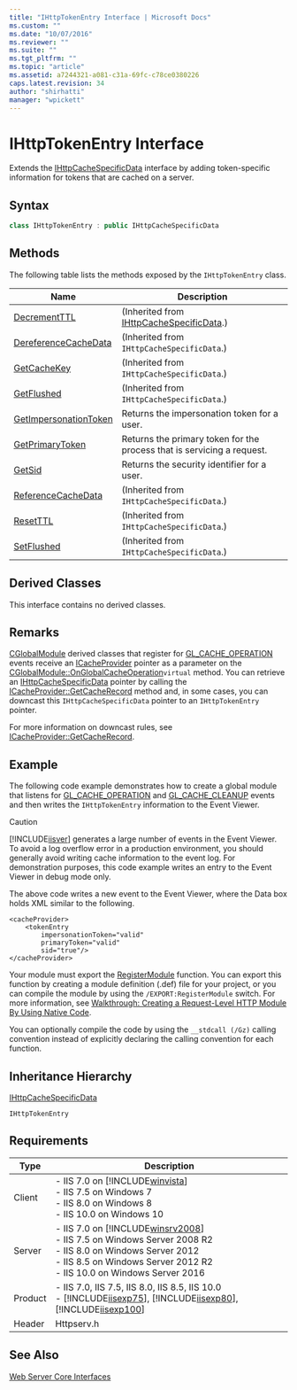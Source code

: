 ```yaml
---
title: "IHttpTokenEntry Interface | Microsoft Docs"
ms.custom: ""
ms.date: "10/07/2016"
ms.reviewer: ""
ms.suite: ""
ms.tgt_pltfrm: ""
ms.topic: "article"
ms.assetid: a7244321-a081-c31a-69fc-c78ce0380226
caps.latest.revision: 34
author: "shirhatti"
manager: "wpickett"
---
```

# IHttpTokenEntry Interface
Extends the [IHttpCacheSpecificData](../../web-development-reference\webdev-native-api-reference/ihttpcachespecificdata-interface.md) interface by adding token-specific information for tokens that are cached on a server.  
  
## Syntax  
  
```cpp  
class IHttpTokenEntry : public IHttpCacheSpecificData  
```  
  
## Methods  
 The following table lists the methods exposed by the `IHttpTokenEntry` class.  
  
|Name|Description|  
|----------|-----------------|  
|[DecrementTTL](../../web-development-reference\webdev-native-api-reference/ihttpcachespecificdata-decrementttl-method.md)|(Inherited from [IHttpCacheSpecificData](../../web-development-reference\webdev-native-api-reference/ihttpcachespecificdata-interface.md).)|  
|[DereferenceCacheData](../../web-development-reference\webdev-native-api-reference/ihttpcachespecificdata-dereferencecachedata-method.md)|(Inherited from `IHttpCacheSpecificData`.)|  
|[GetCacheKey](../../web-development-reference\webdev-native-api-reference/ihttpcachespecificdata-getcachekey-method.md)|(Inherited from `IHttpCacheSpecificData`.)|  
|[GetFlushed](../../web-development-reference\webdev-native-api-reference/ihttpcachespecificdata-getflushed-method.md)|(Inherited from `IHttpCacheSpecificData`.)|  
|[GetImpersonationToken](../../web-development-reference\webdev-native-api-reference/ihttptokenentry-getimpersonationtoken-method.md)|Returns the impersonation token for a user.|  
|[GetPrimaryToken](../../web-development-reference\webdev-native-api-reference/ihttptokenentry-getprimarytoken-method.md)|Returns the primary token for the process that is servicing a request.|  
|[GetSid](../../web-development-reference\webdev-native-api-reference/ihttptokenentry-getsid-method.md)|Returns the security identifier for a user.|  
|[ReferenceCacheData](../../web-development-reference\webdev-native-api-reference/ihttpcachespecificdata-referencecachedata-method.md)|(Inherited from `IHttpCacheSpecificData`.)|  
|[ResetTTL](../../web-development-reference\webdev-native-api-reference/ihttpcachespecificdata-resetttl-method.md)|(Inherited from `IHttpCacheSpecificData`.)|  
|[SetFlushed](../../web-development-reference\webdev-native-api-reference/ihttpcachespecificdata-setflushed-method.md)|(Inherited from `IHttpCacheSpecificData`.)|  
  
## Derived Classes  
 This interface contains no derived classes.  
  
## Remarks  
 [CGlobalModule](../../web-development-reference\webdev-native-api-reference/cglobalmodule-class.md) derived classes that register for [GL_CACHE_OPERATION](../../web-development-reference\webdev-native-api-reference/request-processing-constants.md) events receive an [ICacheProvider](../../web-development-reference\webdev-native-api-reference/icacheprovider-interface.md) pointer as a parameter on the [CGlobalModule::OnGlobalCacheOperation](../../web-development-reference\webdev-native-api-reference/cglobalmodule-onglobalcacheoperation-method.md)`virtual` method. You can retrieve an [IHttpCacheSpecificData](../../web-development-reference\webdev-native-api-reference/ihttpcachespecificdata-interface.md) pointer by calling the [ICacheProvider::GetCacheRecord](../../web-development-reference\webdev-native-api-reference/icacheprovider-getcacherecord-method.md) method and, in some cases, you can downcast this `IHttpCacheSpecificData` pointer to an `IHttpTokenEntry` pointer.  
  
 For more information on downcast rules, see [ICacheProvider::GetCacheRecord](../../web-development-reference\webdev-native-api-reference/icacheprovider-getcacherecord-method.md).  
  
## Example  
 The following code example demonstrates how to create a global module that listens for [GL_CACHE_OPERATION](../../web-development-reference\webdev-native-api-reference/request-processing-constants.md) and [GL_CACHE_CLEANUP](../../web-development-reference\webdev-native-api-reference/request-processing-constants.md) events and then writes the `IHttpTokenEntry` information to the Event Viewer.  
  
> [!CAUTION]
>  [!INCLUDE[iisver](../../wmi-provider/includes/iisver-md.md)] generates a large number of events in the Event Viewer. To avoid a log overflow error in a production environment, you should generally avoid writing cache information to the event log. For demonstration purposes, this code example writes an entry to the Event Viewer in debug mode only.  
  
<!-- TODO: review snippet reference  [!CODE [IHttpTokenEntry#1](IHttpTokenEntry#1)]  -->  
  
 The above code writes a new event to the Event Viewer, where the Data box holds XML similar to the following.  
  
```  
<cacheProvider>  
    <tokenEntry   
        impersonationToken="valid"   
        primaryToken="valid"   
        sid="true"/>  
</cacheProvider>  
```  
  
 Your module must export the [RegisterModule](../../web-development-reference\webdev-native-api-reference/pfn-registermodule-function.md) function. You can export this function by creating a module definition (.def) file for your project, or you can compile the module by using the `/EXPORT:RegisterModule` switch. For more information, see [Walkthrough: Creating a Request-Level HTTP Module By Using Native Code](../../web-development-reference\native-code-development-overview\walkthrough-creating-a-request-level-http-module-by-using-native-code.md).  
  
 You can optionally compile the code by using the `__stdcall (/Gz)` calling convention instead of explicitly declaring the calling convention for each function.  
  
## Inheritance Hierarchy  
 [IHttpCacheSpecificData](../../web-development-reference\webdev-native-api-reference/ihttpcachespecificdata-interface.md)  
  
 `IHttpTokenEntry`  
  
## Requirements  
  
|Type|Description|  
|----------|-----------------|  
|Client|-   IIS 7.0 on [!INCLUDE[winvista](../../wmi-provider/includes/winvista-md.md)]<br />-   IIS 7.5 on Windows 7<br />-   IIS 8.0 on Windows 8<br />-   IIS 10.0 on Windows 10|  
|Server|-   IIS 7.0 on [!INCLUDE[winsrv2008](../../wmi-provider/includes/winsrv2008-md.md)]<br />-   IIS 7.5 on Windows Server 2008 R2<br />-   IIS 8.0 on Windows Server 2012<br />-   IIS 8.5 on Windows Server 2012 R2<br />-   IIS 10.0 on Windows Server 2016|  
|Product|-   IIS 7.0, IIS 7.5, IIS 8.0, IIS 8.5, IIS 10.0<br />-   [!INCLUDE[iisexp75](../../web-development-reference/native-code-api-reference/includes/iisexp75-md.md)], [!INCLUDE[iisexp80](../../web-development-reference/native-code-api-reference/includes/iisexp80-md.md)], [!INCLUDE[iisexp100](../../web-development-reference/native-code-api-reference/includes/iisexp100-md.md)]|  
|Header|Httpserv.h|  
  
## See Also  
 [Web Server Core Interfaces](../../web-development-reference\webdev-native-api-reference/web-server-core-interfaces.md)